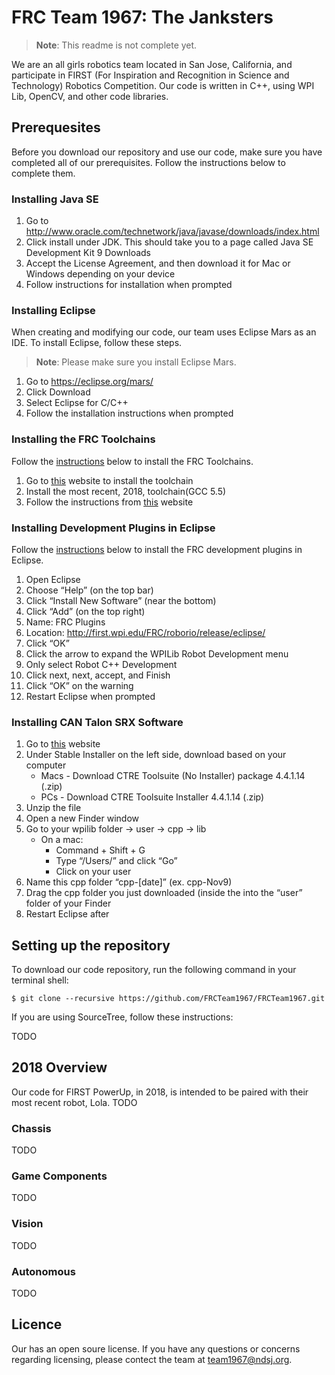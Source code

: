 # FRC Team 1967: The Janksters
> **Note**: This readme is not complete yet.

We are an all girls robotics team located in San Jose, California, and participate in FIRST (For Inspiration and Recognition in Science and Technology) Robotics Competition. Our code is written in C++, using WPI Lib, OpenCV, and other code libraries.

## Prerequesites

Before you download our repository and use our code, make sure you have completed all of our prerequisites. Follow the instructions below to complete them.

### Installing Java SE

1. Go to http://www.oracle.com/technetwork/java/javase/downloads/index.html 
2. Click install under JDK. This should take you to a page called Java SE Development Kit 9 Downloads
3. Accept the License Agreement, and then download it for Mac or Windows depending on your device
4. Follow instructions for installation when prompted

### Installing Eclipse

When creating and modifying our code, our team uses Eclipse Mars as an IDE. To install Eclipse, follow these steps.
> **Note**: Please make sure you install Eclipse Mars.

1. Go to https://eclipse.org/mars/
2. Click Download
3. Select Eclipse for C/C++
4. Follow the installation instructions when prompted

### Installing the FRC Toolchains

Follow the [instructions](https://wpilib.screenstepslive.com/s/4485/m/13810/l/145002-installing-eclipse-c-java#installing_the_c_toolchains_c_teams_only) below to install the FRC Toolchains. 

1. Go to [this](http://first.wpi.edu/FRC/roborio/toolchains/) website to install the toolchain
2. Install the most recent, 2018, toolchain(GCC 5.5)
3. Follow the instructions from [this](https://wpilib.screenstepslive.com/s/4485/m/13810/l/145002-installing-eclipse-c-java#installing_the_c_toolchains_c_teams_only) website

### Installing Development Plugins in Eclipse

Follow the [instructions](https://wpilib.screenstepslive.com/s/4485/m/13810/l/145002-installing-eclipse-c-java#Installing-the-development-plugins---Option-1:-Onl) below to install the FRC development plugins in Eclipse.

1. Open Eclipse
2. Choose “Help” (on the top bar)
3. Click “Install New Software” (near the bottom)
4. Click “Add” (on the top right)
5. Name: FRC Plugins
6. Location: http://first.wpi.edu/FRC/roborio/release/eclipse/ 
7. Click “OK”
8. Click the arrow to expand the WPILib Robot Development menu
9. Only select Robot C++ Development
10. Click next, next, accept, and Finish
11. Click “OK” on the warning
12. Restart Eclipse when prompted

### Installing CAN Talon SRX Software

1. Go to [this](http://www.ctr-electronics.com/control-system/hro.html#product_tabs_technical_resources) website
2. Under Stable Installer on the left side, download based on your computer
    * Macs - Download CTRE Toolsuite (No Installer) package 4.4.1.14 (.zip)
    * PCs - Download CTRE Toolsuite Installer 4.4.1.14 (.zip)
3. Unzip the file
4. Open a new Finder window
5. Go to your wpilib folder -> user -> cpp -> lib
    * On a mac: 
        * Command + Shift + G
        * Type “/Users/” and click “Go”
        * Click on your user
6. Name this cpp folder “cpp-[date]” (ex. cpp-Nov9)
7. Drag the cpp folder you just downloaded (inside the into the “user” folder of your Finder
8. Restart Eclipse after

## Setting up the repository

To download our code repository, run the following command in your terminal shell:

    $ git clone --recursive https://github.com/FRCTeam1967/FRCTeam1967.git

If you are using SourceTree, follow these instructions:

TODO

## 2018 Overview

Our code for FIRST PowerUp, in 2018, is intended to be paired with their most recent robot, Lola. TODO

### Chassis

TODO

### Game Components

TODO

### Vision

TODO

### Autonomous

TODO

## Licence

Our has an open soure license. If you have any questions or concerns regarding licensing, please contect the team at team1967@ndsj.org.
